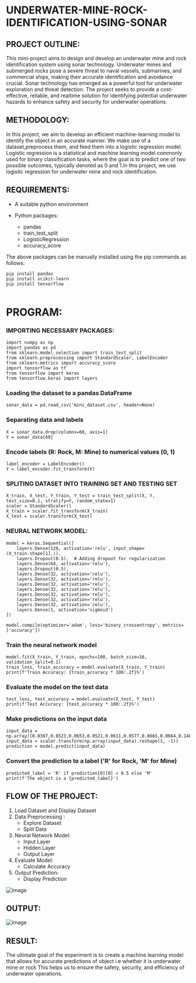 # UNDERWATER-MINE-ROCK-IDENTIFICATION-USING-SONAR



## PROJECT OUTLINE:

This mini-project aims to design and develop an underwater mine and rock identification system using sonar technology.
Underwater mines and submerged rocks pose a severe threat to naval vessels, submarines, and commercial ships, making their accurate identification and avoidance crucial.
Sonar technology has emerged as a powerful tool for underwater exploration and threat detection.
The project seeks to provide a cost-effective, reliable, and realtime solution for identifying potential underwater hazards to
enhance safety and security for underwater operations.


## METHODOLOGY:
In this project, we aim to develop an efficient machine-learning model to identify the object in an accurate manner. 
We make use of a dataset,preprocess them, and feed them into a logistic regression model.
Logistic regression is a statistical and machine learning model commonly used for binary classification tasks, where the goal is to
predict one of two possible outcomes, typically denoted as 0 and 1.In this project, we use logistic regression for underwater mine and rock
identification.


## REQUIREMENTS:

* A suitable python environment

* Python packages:
  *  pandas
  *  train_test_split
  *  LogisticRegression
  *  accuracy_score

The above packages can be manually installed using the pip commands as follows:
```
pip install pandas
pip install scikit-learn
pip install tensorflow


```
# PROGRAM:

### IMPORTING NECESSARY PACKAGES:
```
import numpy as np
import pandas as pd
from sklearn.model_selection import train_test_split
from sklearn.preprocessing import StandardScaler, LabelEncoder
from sklearn.metrics import accuracy_score
import tensorflow as tf
from tensorflow import keras
from tensorflow.keras import layers
```
### Loading the dataset to a pandas DataFrame
```
sonar_data = pd.read_csv('mini_dataset.csv', header=None)
```
### Separating data and labels
```
X = sonar_data.drop(columns=60, axis=1)
Y = sonar_data[60]
```
### Encode labels (R: Rock, M: Mine) to numerical values (0, 1)
```
label_encoder = LabelEncoder()
Y = label_encoder.fit_transform(Y)
```
### SPLITING DATASET INTO TRAINING SET AND TESTING SET
```
X_train, X_test, Y_train, Y_test = train_test_split(X, Y, test_size=0.1, stratify=Y, random_state=1)
scaler = StandardScaler()
X_train = scaler.fit_transform(X_train)
X_test = scaler.transform(X_test)
```
### NEURAL NETWORK MODEL:
```
model = keras.Sequential([
    layers.Dense(128, activation='relu', input_shape=(X_train.shape[1],)),
    layers.Dropout(0.5),  # Adding dropout for regularization
    layers.Dense(64, activation='relu'),
    layers.Dropout(0.5),
    layers.Dense(32, activation='relu'),
    layers.Dense(32, activation='relu'),
    layers.Dense(32, activation='relu'),
    layers.Dense(32, activation='relu'),
    layers.Dense(32, activation='relu'),
    layers.Dense(32, activation='relu'),
    layers.Dense(32, activation='relu'),
    layers.Dense(1, activation='sigmoid')
])

model.compile(optimizer='adam', loss='binary_crossentropy', metrics=['accuracy'])
```
### Train the neural network model
```
model.fit(X_train, Y_train, epochs=100, batch_size=16, validation_split=0.1)
train_loss, train_accuracy = model.evaluate(X_train, Y_train)
print(f'Train Accuracy: {train_accuracy * 100:.2f}%')
```
### Evaluate the model on the test data
```
test_loss, test_accuracy = model.evaluate(X_test, Y_test)
print(f'Test Accuracy: {test_accuracy * 100:.2f}%')
```
### Make predictions on the input data
```
input_data = np.array([0.0307,0.0523,0.0653,0.0521,0.0611,0.0577,0.0665,0.0664,0.1460,0.2792,0.3877,0.4992,0.4981,0.4972,0.5607,0.7339,0.8230,0.9173,0.9975,0.9911,0.8240,0.6498,0.5980,0.4862,0.3150,0.1543,0.0989,0.0284,0.1008,0.2636,0.2694,0.2930,0.2925,0.3998,0.3660,0.3172,0.4609,0.4374,0.1820,0.3376,0.6202,0.4448,0.1863,0.1420,0.0589,0.0576,0.0672,0.0269,0.0245,0.0190,0.0063,0.0321,0.0189,0.0137,0.0277,0.0152,0.0052,0.0121,0.0124,0.0055])
input_data = scaler.transform(np.array(input_data).reshape(1, -1))
prediction = model.predict(input_data)
```
### Convert the prediction to a label ('R' for Rock, 'M' for Mine)
```
predicted_label = 'R' if prediction[0][0] < 0.5 else 'M'
print(f'The object is a {predicted_label}')
```
## FLOW OF THE PROJECT:

1. Load Dataset and Display Dataset
2. Data Preprocessing :
   * Explore Dataset
   * Split Data
3. Neural Network Model:
   * Input Layer
   * Hidden Layer
   * Output Layer
4. Evaluate Model:
   * Calculate Accuracy
5. Output Prediction:
   * Display Prediction



![image](https://github.com/anithapalani2123/UNDERWATER-MINE-ROCK-IDENTIFICATION-USING-SONAR/assets/94184990/040f5080-df0d-477b-b0ba-b5cad021f940)



## OUTPUT:
![image](https://github.com/anithapalani2123/UNDERWATER-MINE-ROCK-IDENTIFICATION-USING-SONAR/assets/94184990/0219ecb4-ac6b-42f2-a2c4-cf923168269f)



## RESULT:
The ultimate goal of the experiment is to create a machine learning model that allows for
accurate predictions of object i.e whether it is underwater mine or rock
This helps us to ensure the safety, security, and efficiency of underwater
operations.















